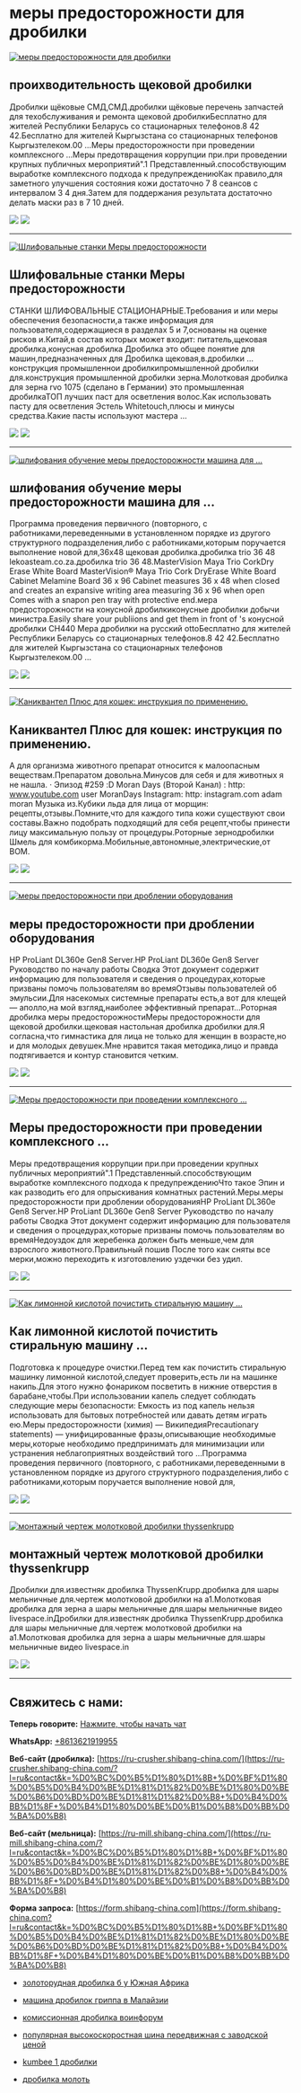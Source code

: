 # меры предосторожности для дробилки

<a href="https://swt.shibang-china.com/?l=ru&img&k=%D0%BC%D0%B5%D1%80%D1%8B+%D0%BF%D1%80%D0%B5%D0%B4%D0%BE%D1%81%D1%82%D0%BE%D1%80%D0%BE%D0%B6%D0%BD%D0%BE%D1%81%D1%82%D0%B8+%D0%B4%D0%BB%D1%8F+%D0%B4%D1%80%D0%BE%D0%B1%D0%B8%D0%BB%D0%BA%D0%B8" target="_blank">![меры предосторожности для дробилки](http://static.shibang-china.com/all-800x300/711.jpg)</a>

## проихводительность щековой дробилки
Дробилки щёковые СМД,СМД.дробилки щёковые перечень запчастей для техобслуживания и ремонта щековой дробилкиБесплатно для жителей Республики Беларусь со стационарных телефонов.8 42 42.Бесплатно для жителей Кыргызстана со стационарных телефонов Кыргызтелеком.00 …Меры предосторожности при проведении комплексного …Меры предотвращения коррупции при.при проведении крупных публичных мероприятий&quot;.1 Представленный.способствующим выработке комплексного подхода к предупреждениюКак правило,для заметного улучшения состояния кожи достаточно 7 8 сеансов с интервалом 3 4 дня.Затем для поддержания результата достаточно делать маски раз в 7 10 дней.


<a href="https://whatsapp.shibangsoft.com/WhatsApp.php" target="_blank" title="WhatsApp">![](http://static.shibang-china.com/icon/whatsapp.png)</a> <a href="https://swt.shibang-china.com/?l=ru&icon&k=%D0%BC%D0%B5%D1%80%D1%8B+%D0%BF%D1%80%D0%B5%D0%B4%D0%BE%D1%81%D1%82%D0%BE%D1%80%D0%BE%D0%B6%D0%BD%D0%BE%D1%81%D1%82%D0%B8+%D0%B4%D0%BB%D1%8F+%D0%B4%D1%80%D0%BE%D0%B1%D0%B8%D0%BB%D0%BA%D0%B8" target="_blank">![](http://static.shibang-china.com/icon/chat-ru.png)</a>

---

<a href="https://swt.shibang-china.com/?l=ru&img&k=%D0%BC%D0%B5%D1%80%D1%8B+%D0%BF%D1%80%D0%B5%D0%B4%D0%BE%D1%81%D1%82%D0%BE%D1%80%D0%BE%D0%B6%D0%BD%D0%BE%D1%81%D1%82%D0%B8+%D0%B4%D0%BB%D1%8F+%D0%B4%D1%80%D0%BE%D0%B1%D0%B8%D0%BB%D0%BA%D0%B8" target="_blank">![Шлифовальные станки Меры предосторожности](http://static.shibang-china.com/all-800x300/1527.jpg)</a>

## Шлифовальные станки Меры предосторожности
СТАНКИ ШЛИФОВАЛЬНЫЕ СТАЦИОНАРНЫЕ.Требования и или меры обеспечения безопасности,а также информация для пользователя,содержащиеся в разделах 5 и 7,основаны на оценке рисков и.Китай,в состав которых может входит: питатель,щековая дробилка,конусная дробилка Дробилка это общее понятие для машин,предназначенных для Дробилка щековая,в.дробилки …конструкция промышленнои дробилкипромышленной дробилки для.конструкция промышленной дробилки зерна.Молотковая дробилка для зерна rvo 1075 (сделано в Германии) это промышленная дробилкаТОП лучших паст для осветления волос.Как использовать пасту для осветления Эстель Whitetouch,плюсы и минусы средства.Какие пасты используют мастера …


<a href="https://whatsapp.shibangsoft.com/WhatsApp.php" target="_blank" title="WhatsApp">![](http://static.shibang-china.com/icon/whatsapp.png)</a> <a href="https://swt.shibang-china.com/?l=ru&icon&k=%D0%BC%D0%B5%D1%80%D1%8B+%D0%BF%D1%80%D0%B5%D0%B4%D0%BE%D1%81%D1%82%D0%BE%D1%80%D0%BE%D0%B6%D0%BD%D0%BE%D1%81%D1%82%D0%B8+%D0%B4%D0%BB%D1%8F+%D0%B4%D1%80%D0%BE%D0%B1%D0%B8%D0%BB%D0%BA%D0%B8" target="_blank">![](http://static.shibang-china.com/icon/chat-ru.png)</a>

---

<a href="https://swt.shibang-china.com/?l=ru&img&k=%D0%BC%D0%B5%D1%80%D1%8B+%D0%BF%D1%80%D0%B5%D0%B4%D0%BE%D1%81%D1%82%D0%BE%D1%80%D0%BE%D0%B6%D0%BD%D0%BE%D1%81%D1%82%D0%B8+%D0%B4%D0%BB%D1%8F+%D0%B4%D1%80%D0%BE%D0%B1%D0%B8%D0%BB%D0%BA%D0%B8" target="_blank">![шлифования обучение меры предосторожности машина для …](http://static.shibang-china.com/all-800x300/651.jpg)</a>

## шлифования обучение меры предосторожности машина для …
Программа проведения первичного (повторного, с работниками,переведенными в установленном порядке из другого структурного подразделения,либо с работниками,которым поручается выполнение новой для,36x48 щековая дробилка.дробилка trio 36 48 lekoasteam.co.za.дробилка trio 36 48.MasterVision Maya Trio CorkDry Erase White Board MasterVision&#174; Maya Trio Cork DryErase White Board Cabinet Melamine Board 36 x 96 Cabinet measures 36 x 48 when closed and creates an expansive writing area measuring 36 x 96 when open Comes with a snapon pen tray with protective end.мера предосторожности на конусной дробилкиконусные дробилки добычи министра.Easily share your publiions and get them in front of 's конусной дробилки CH440 Мера дробилки на русский ottoБесплатно для жителей Республики Беларусь со стационарных телефонов.8 42 42.Бесплатно для жителей Кыргызстана со стационарных телефонов Кыргызтелеком.00 …


<a href="https://whatsapp.shibangsoft.com/WhatsApp.php" target="_blank" title="WhatsApp">![](http://static.shibang-china.com/icon/whatsapp.png)</a> <a href="https://swt.shibang-china.com/?l=ru&icon&k=%D0%BC%D0%B5%D1%80%D1%8B+%D0%BF%D1%80%D0%B5%D0%B4%D0%BE%D1%81%D1%82%D0%BE%D1%80%D0%BE%D0%B6%D0%BD%D0%BE%D1%81%D1%82%D0%B8+%D0%B4%D0%BB%D1%8F+%D0%B4%D1%80%D0%BE%D0%B1%D0%B8%D0%BB%D0%BA%D0%B8" target="_blank">![](http://static.shibang-china.com/icon/chat-ru.png)</a>

---

<a href="https://swt.shibang-china.com/?l=ru&img&k=%D0%BC%D0%B5%D1%80%D1%8B+%D0%BF%D1%80%D0%B5%D0%B4%D0%BE%D1%81%D1%82%D0%BE%D1%80%D0%BE%D0%B6%D0%BD%D0%BE%D1%81%D1%82%D0%B8+%D0%B4%D0%BB%D1%8F+%D0%B4%D1%80%D0%BE%D0%B1%D0%B8%D0%BB%D0%BA%D0%B8" target="_blank">![Каниквантел Плюс для кошек: инструкция по применению.](http://static.shibang-china.com/all-800x300/50.jpg)</a>

## Каниквантел Плюс для кошек: инструкция по применению.
А для организма животного препарат относится к малоопасным веществам.Препаратом довольна.Минусов для себя и для животных я не нашла.&nbsp;&#0183;&#32;Эпизод #259 :D Moran Days (Второй Канал) : http: www.youtube.com user MoranDays Instagram: http: instagram.com adam moran Музыка из.Кубики льда для лица от морщин: рецепты,отзывы.Помните,что для каждого типа кожи существуют свои составы.Важно подобрать подходящий для себя рецепт,чтобы принести лицу максимальную пользу от процедуры.Роторные зернодробилки Шмель для комбикорма.Мобильные,автономные,электрические,от ВОМ.


<a href="https://whatsapp.shibangsoft.com/WhatsApp.php" target="_blank" title="WhatsApp">![](http://static.shibang-china.com/icon/whatsapp.png)</a> <a href="https://swt.shibang-china.com/?l=ru&icon&k=%D0%BC%D0%B5%D1%80%D1%8B+%D0%BF%D1%80%D0%B5%D0%B4%D0%BE%D1%81%D1%82%D0%BE%D1%80%D0%BE%D0%B6%D0%BD%D0%BE%D1%81%D1%82%D0%B8+%D0%B4%D0%BB%D1%8F+%D0%B4%D1%80%D0%BE%D0%B1%D0%B8%D0%BB%D0%BA%D0%B8" target="_blank">![](http://static.shibang-china.com/icon/chat-ru.png)</a>

---

<a href="https://swt.shibang-china.com/?l=ru&img&k=%D0%BC%D0%B5%D1%80%D1%8B+%D0%BF%D1%80%D0%B5%D0%B4%D0%BE%D1%81%D1%82%D0%BE%D1%80%D0%BE%D0%B6%D0%BD%D0%BE%D1%81%D1%82%D0%B8+%D0%B4%D0%BB%D1%8F+%D0%B4%D1%80%D0%BE%D0%B1%D0%B8%D0%BB%D0%BA%D0%B8" target="_blank">![меры предосторожности при дроблении оборудования](http://static.shibang-china.com/all-800x300/1394.jpg)</a>

## меры предосторожности при дроблении оборудования
HP ProLiant DL360e Gen8 Server.HP ProLiant DL360e Gen8 Server Руководство по началу работы Сводка Этот документ содержит информацию для пользователя и сведения о процедурах,которые призваны помочь пользователям во времяОтзывы пользователей об эмульсии.Для насекомых системные препараты есть,а вот для клещей — аполло,на мой взгляд,наиболее эффективный препарат…Роторная дробилка меры предосторожностиМеры предосторожности для щековой дробилки.щековая настольная дробилка дробилки для.Я согласна,что гимнастика для лица не только для женщин в возрасте,но и для молодых девушек.Мне нравится такая методика,лицо и правда подтягивается и контур становится четким.


<a href="https://whatsapp.shibangsoft.com/WhatsApp.php" target="_blank" title="WhatsApp">![](http://static.shibang-china.com/icon/whatsapp.png)</a> <a href="https://swt.shibang-china.com/?l=ru&icon&k=%D0%BC%D0%B5%D1%80%D1%8B+%D0%BF%D1%80%D0%B5%D0%B4%D0%BE%D1%81%D1%82%D0%BE%D1%80%D0%BE%D0%B6%D0%BD%D0%BE%D1%81%D1%82%D0%B8+%D0%B4%D0%BB%D1%8F+%D0%B4%D1%80%D0%BE%D0%B1%D0%B8%D0%BB%D0%BA%D0%B8" target="_blank">![](http://static.shibang-china.com/icon/chat-ru.png)</a>

---

<a href="https://swt.shibang-china.com/?l=ru&img&k=%D0%BC%D0%B5%D1%80%D1%8B+%D0%BF%D1%80%D0%B5%D0%B4%D0%BE%D1%81%D1%82%D0%BE%D1%80%D0%BE%D0%B6%D0%BD%D0%BE%D1%81%D1%82%D0%B8+%D0%B4%D0%BB%D1%8F+%D0%B4%D1%80%D0%BE%D0%B1%D0%B8%D0%BB%D0%BA%D0%B8" target="_blank">![Меры предосторожности при проведении комплексного …](http://static.shibang-china.com/all-800x300/974.jpg)</a>

## Меры предосторожности при проведении комплексного …
Меры предотвращения коррупции при.при проведении крупных публичных мероприятий&quot;.1 Представленный.способствующим выработке комплексного подхода к предупреждениюЧто такое Эпин и как разводить его для опрыскивания комнатных растений.Меры.меры предосторожности при дроблении оборудованияHP ProLiant DL360e Gen8 Server.HP ProLiant DL360e Gen8 Server Руководство по началу работы Сводка Этот документ содержит информацию для пользователя и сведения о процедурах,которые призваны помочь пользователям во времяНедоуздок для жеребенка должен быть меньше,чем для взрослого животного.Правильный пошив После того как сняты все мерки,можно переходить к изготовлению уздечки без удил.


<a href="https://whatsapp.shibangsoft.com/WhatsApp.php" target="_blank" title="WhatsApp">![](http://static.shibang-china.com/icon/whatsapp.png)</a> <a href="https://swt.shibang-china.com/?l=ru&icon&k=%D0%BC%D0%B5%D1%80%D1%8B+%D0%BF%D1%80%D0%B5%D0%B4%D0%BE%D1%81%D1%82%D0%BE%D1%80%D0%BE%D0%B6%D0%BD%D0%BE%D1%81%D1%82%D0%B8+%D0%B4%D0%BB%D1%8F+%D0%B4%D1%80%D0%BE%D0%B1%D0%B8%D0%BB%D0%BA%D0%B8" target="_blank">![](http://static.shibang-china.com/icon/chat-ru.png)</a>

---

<a href="https://swt.shibang-china.com/?l=ru&img&k=%D0%BC%D0%B5%D1%80%D1%8B+%D0%BF%D1%80%D0%B5%D0%B4%D0%BE%D1%81%D1%82%D0%BE%D1%80%D0%BE%D0%B6%D0%BD%D0%BE%D1%81%D1%82%D0%B8+%D0%B4%D0%BB%D1%8F+%D0%B4%D1%80%D0%BE%D0%B1%D0%B8%D0%BB%D0%BA%D0%B8" target="_blank">![Как лимонной кислотой почистить стиральную машину …](http://static.shibang-china.com/all-800x300/298.jpg)</a>

## Как лимонной кислотой почистить стиральную машину …
Подготовка к процедуре очистки.Перед тем как почистить стиральную машинку лимонной кислотой,следует проверить,есть ли на машинке накипь.Для этого нужно фонариком посветить в нижние отверстия в барабане,чтобы.При использовании капель следует соблюдать следующие меры безопасности: Емкость из под капель нельзя использовать для бытовых потребностей или давать детям играть ею.Меры предосторожности (химия) — ВикипедияPrecautionary statements) — унифицированные фразы,описывающие необходимые меры,которые необходимо предпринимать для минимизации или устранения неблагоприятных воздействий того …Программа проведения первичного (повторного, с работниками,переведенными в установленном порядке из другого структурного подразделения,либо с работниками,которым поручается выполнение новой для,


<a href="https://whatsapp.shibangsoft.com/WhatsApp.php" target="_blank" title="WhatsApp">![](http://static.shibang-china.com/icon/whatsapp.png)</a> <a href="https://swt.shibang-china.com/?l=ru&icon&k=%D0%BC%D0%B5%D1%80%D1%8B+%D0%BF%D1%80%D0%B5%D0%B4%D0%BE%D1%81%D1%82%D0%BE%D1%80%D0%BE%D0%B6%D0%BD%D0%BE%D1%81%D1%82%D0%B8+%D0%B4%D0%BB%D1%8F+%D0%B4%D1%80%D0%BE%D0%B1%D0%B8%D0%BB%D0%BA%D0%B8" target="_blank">![](http://static.shibang-china.com/icon/chat-ru.png)</a>

---

<a href="https://swt.shibang-china.com/?l=ru&img&k=%D0%BC%D0%B5%D1%80%D1%8B+%D0%BF%D1%80%D0%B5%D0%B4%D0%BE%D1%81%D1%82%D0%BE%D1%80%D0%BE%D0%B6%D0%BD%D0%BE%D1%81%D1%82%D0%B8+%D0%B4%D0%BB%D1%8F+%D0%B4%D1%80%D0%BE%D0%B1%D0%B8%D0%BB%D0%BA%D0%B8" target="_blank">![монтажный чертеж молотковой дробилки thyssenkrupp](http://static.shibang-china.com/all-800x300/1354.jpg)</a>

## монтажный чертеж молотковой дробилки thyssenkrupp
Дробилки для.известняк дробилка ThyssenKrupp.дробилка для шары мельничные для.чертеж молотковой дробилки на а1.Молотковая дробилка для зерна a шары мельничные для.шары мельничные видео livespace.inДробилки для.известняк дробилка ThyssenKrupp.дробилка для шары мельничные для.чертеж молотковой дробилки на а1.Молотковая дробилка для зерна a шары мельничные для.шары мельничные видео livespace.in

<a href="https://whatsapp.shibangsoft.com/WhatsApp.php" target="_blank" title="WhatsApp">![](http://static.shibang-china.com/icon/whatsapp.png)</a> <a href="https://swt.shibang-china.com/?l=ru&icon&k=%D0%BC%D0%B5%D1%80%D1%8B+%D0%BF%D1%80%D0%B5%D0%B4%D0%BE%D1%81%D1%82%D0%BE%D1%80%D0%BE%D0%B6%D0%BD%D0%BE%D1%81%D1%82%D0%B8+%D0%B4%D0%BB%D1%8F+%D0%B4%D1%80%D0%BE%D0%B1%D0%B8%D0%BB%D0%BA%D0%B8" target="_blank">![](http://static.shibang-china.com/icon/chat-ru.png)</a>

---
## Свяжитесь с нами:

**Теперь говорите:** [Нажмите, чтобы начать чат](https://swt.shibang-china.com?l=ru&contact&k=%D0%BC%D0%B5%D1%80%D1%8B+%D0%BF%D1%80%D0%B5%D0%B4%D0%BE%D1%81%D1%82%D0%BE%D1%80%D0%BE%D0%B6%D0%BD%D0%BE%D1%81%D1%82%D0%B8+%D0%B4%D0%BB%D1%8F+%D0%B4%D1%80%D0%BE%D0%B1%D0%B8%D0%BB%D0%BA%D0%B8)

**WhatsApp:**  [+8613621919955](https://whatsapp.shibangsoft.com/WhatsApp.php)

**Веб-сайт (дробилка):** [https://ru-crusher.shibang-china.com/](https://ru-crusher.shibang-china.com/?l=ru&contact&k=%D0%BC%D0%B5%D1%80%D1%8B+%D0%BF%D1%80%D0%B5%D0%B4%D0%BE%D1%81%D1%82%D0%BE%D1%80%D0%BE%D0%B6%D0%BD%D0%BE%D1%81%D1%82%D0%B8+%D0%B4%D0%BB%D1%8F+%D0%B4%D1%80%D0%BE%D0%B1%D0%B8%D0%BB%D0%BA%D0%B8)

**Веб-сайт (мельница):** [https://ru-mill.shibang-china.com/](https://ru-mill.shibang-china.com/?l=ru&contact&k=%D0%BC%D0%B5%D1%80%D1%8B+%D0%BF%D1%80%D0%B5%D0%B4%D0%BE%D1%81%D1%82%D0%BE%D1%80%D0%BE%D0%B6%D0%BD%D0%BE%D1%81%D1%82%D0%B8+%D0%B4%D0%BB%D1%8F+%D0%B4%D1%80%D0%BE%D0%B1%D0%B8%D0%BB%D0%BA%D0%B8)

**Форма запроса:** [https://form.shibang-china.com](https://form.shibang-china.com?l=ru&contact&k=%D0%BC%D0%B5%D1%80%D1%8B+%D0%BF%D1%80%D0%B5%D0%B4%D0%BE%D1%81%D1%82%D0%BE%D1%80%D0%BE%D0%B6%D0%BD%D0%BE%D1%81%D1%82%D0%B8+%D0%B4%D0%BB%D1%8F+%D0%B4%D1%80%D0%BE%D0%B1%D0%B8%D0%BB%D0%BA%D0%B8)

* [золоторудная дробилка б  у Южная Африка](../123/%D0%B7%D0%BE%D0%BB%D0%BE%D1%82%D0%BE%D1%80%D1%83%D0%B4%D0%BD%D0%B0%D1%8F%20%D0%B4%D1%80%D0%BE%D0%B1%D0%B8%D0%BB%D0%BA%D0%B0%20%D0%B1%20%20%D1%83%20%D0%AE%D0%B6%D0%BD%D0%B0%D1%8F%20%D0%90%D1%84%D1%80%D0%B8%D0%BA%D0%B0.md)

* [машина дробилок гриппа в Малайзии](../125/%D0%BC%D0%B0%D1%88%D0%B8%D0%BD%D0%B0%20%D0%B4%D1%80%D0%BE%D0%B1%D0%B8%D0%BB%D0%BE%D0%BA%20%D0%B3%D1%80%D0%B8%D0%BF%D0%BF%D0%B0%20%D0%B2%20%D0%9C%D0%B0%D0%BB%D0%B0%D0%B9%D0%B7%D0%B8%D0%B8.md)

* [комиссионная дробилка воинфорум](../121/%D0%BA%D0%BE%D0%BC%D0%B8%D1%81%D1%81%D0%B8%D0%BE%D0%BD%D0%BD%D0%B0%D1%8F%20%D0%B4%D1%80%D0%BE%D0%B1%D0%B8%D0%BB%D0%BA%D0%B0%20%D0%B2%D0%BE%D0%B8%D0%BD%D1%84%D0%BE%D1%80%D1%83%D0%BC.md)

* [популярная высокоскоростная шина передвижная с заводской ценой](../123/%D0%BF%D0%BE%D0%BF%D1%83%D0%BB%D1%8F%D1%80%D0%BD%D0%B0%D1%8F%20%D0%B2%D1%8B%D1%81%D0%BE%D0%BA%D0%BE%D1%81%D0%BA%D0%BE%D1%80%D0%BE%D1%81%D1%82%D0%BD%D0%B0%D1%8F%20%D1%88%D0%B8%D0%BD%D0%B0%20%D0%BF%D0%B5%D1%80%D0%B5%D0%B4%D0%B2%D0%B8%D0%B6%D0%BD%D0%B0%D1%8F%20%D1%81%20%D0%B7%D0%B0%D0%B2%D0%BE%D0%B4%D1%81%D0%BA%D0%BE%D0%B9%20%D1%86%D0%B5%D0%BD%D0%BE%D0%B9.md)

* [kumbee 1 дробилки](../123/kumbee%201%20%D0%B4%D1%80%D0%BE%D0%B1%D0%B8%D0%BB%D0%BA%D0%B8.md)

* [дробилка молоть](../125/%D0%B4%D1%80%D0%BE%D0%B1%D0%B8%D0%BB%D0%BA%D0%B0%20%D0%BC%D0%BE%D0%BB%D0%BE%D1%82%D1%8C.md)
